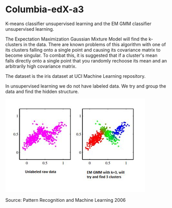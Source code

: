 # Columbia-edX-a3
K-means classifier unsupervised learning and the EM GMM classifier unsupervised learning.

The Expectation Maximization Gaussian Mixture Model will find the k-clusters in the data. 
There are known problems of this algorithm with one of its clusters falling onto a single point 
and causing its covariance matrix to become singular. To combat this, it is suggested that 
if a cluster's mean falls directly onto a single point that you randomly rechoose its 
mean and an arbitrarily high covariance matrix. 

The dataset is the iris dataset at UCI Machine Learning repository.

In unsupervised learning we do not have labeled data. We try and group the data and find the hidden structure.

![alt text](https://github.com/frogger21/columbia-edX-a3/blob/master/edx4.JPG)

Source: Pattern Recognition and Machine Learning 2006
